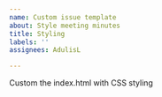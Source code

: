 ```yaml
---
name: Custom issue template
about: Style meeting minutes
title: Styling
labels: ''
assignees: AdulisL

---
```


Custom the index.html with CSS styling
